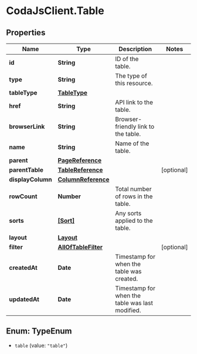 # CodaJsClient.Table

## Properties
Name | Type | Description | Notes
------------ | ------------- | ------------- | -------------
**id** | **String** | ID of the table. | 
**type** | **String** | The type of this resource. | 
**tableType** | [**TableType**](TableType.md) |  | 
**href** | **String** | API link to the table. | 
**browserLink** | **String** | Browser-friendly link to the table. | 
**name** | **String** | Name of the table. | 
**parent** | [**PageReference**](PageReference.md) |  | 
**parentTable** | [**TableReference**](TableReference.md) |  | [optional] 
**displayColumn** | [**ColumnReference**](ColumnReference.md) |  | 
**rowCount** | **Number** | Total number of rows in the table. | 
**sorts** | [**[Sort]**](Sort.md) | Any sorts applied to the table. | 
**layout** | [**Layout**](Layout.md) |  | 
**filter** | [**AllOfTableFilter**](AllOfTableFilter.md) |  | [optional] 
**createdAt** | **Date** | Timestamp for when the table was created. | 
**updatedAt** | **Date** | Timestamp for when the table was last modified. | 

<a name="TypeEnum"></a>
## Enum: TypeEnum

* `table` (value: `"table"`)

